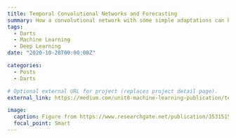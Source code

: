 ```yaml
---
title: Temporal Convolutional Networks and Forecasting
summary: How a convolutional network with some simple adaptations can become a powerful tool for sequence modeling and forecasting.
tags:
  - Darts
  - Machine Learning
  - Deep Learning
date: "2020-10-28T00:00:00Z"

categories:
  - Posts
  - Darts

# Optional external URL for project (replaces project detail page).
external_link: https://medium.com/unit8-machine-learning-publication/temporal-convolutional-networks-and-forecasting-5ce1b6e97ce4

image:
  caption: Figure from https://www.researchgate.net/publication/353151571_The_predictive_skill_of_convolutional_neural_networks_models_for_disease_forecasting
  focal_point: Smart
---
```

